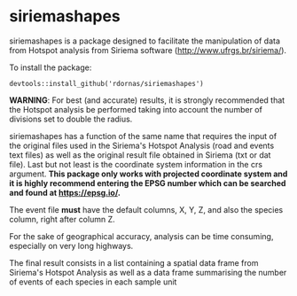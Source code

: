# siriemashapes

siriemashapes is a package designed to facilitate the manipulation of data from Hotspot analysis from Siriema software (http://www.ufrgs.br/siriema/).

To install the package:

```
devtools::install_github('rdornas/siriemashapes')
```


**WARNING**: For best (and accurate) results, it is strongly recommended that the Hotspot analysis be performed taking into account the number of divisions set to double the radius.


siriemashapes has a function of the same name that requires the input of the original files used in the Siriema's Hotspot Analysis (road and events text files) as well as the original result file obtained in Siriema (txt or dat file). Last but not least is the coordinate system information in the crs argument. **This package only works with projected coordinate system and it is highly recommend entering the EPSG number which can be searched and found at https://epsg.io/.**

The event file **must** have the default columns, X, Y, Z, and also the species column, right after column Z.

For the sake of geographical accuracy, analysis can be time consuming, especially on very long highways.

The final result consists in a list containing a spatial data frame from Siriema's Hotspot Analysis as well as a data frame summarising the number of events of each species in each sample unit
